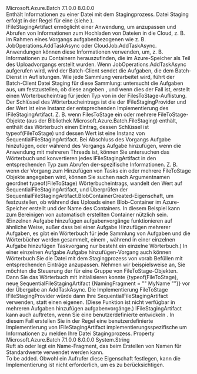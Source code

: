 <Type Name="IFileStagingArtifact" FullName="Microsoft.Azure.Batch.IFileStagingArtifact">
  <TypeSignature Language="C#" Value="public interface IFileStagingArtifact" />
  <TypeSignature Language="ILAsm" Value=".class public interface auto ansi abstract IFileStagingArtifact" />
  <TypeSignature Language="DocId" Value="T:Microsoft.Azure.Batch.IFileStagingArtifact" />
  <TypeSignature Language="VB.NET" Value="Public Interface IFileStagingArtifact" />
  <TypeSignature Language="F#" Value="type IFileStagingArtifact = interface" />
  <AssemblyInfo>
    <AssemblyName>Microsoft.Azure.Batch</AssemblyName>
    <AssemblyVersion>7.1.0.0</AssemblyVersion>
    <AssemblyVersion>8.0.0.0</AssemblyVersion>
  </AssemblyInfo>
  <Interfaces />
  <Docs>
    <summary>
            Enthält Informationen zu einer Datei mit dem Stagingprozess.  Datei Staging erfolgt in der Regel für eine <see cref="T:Microsoft.Azure.Batch.CloudTask" /> (siehe <see cref="P:Microsoft.Azure.Batch.CloudTask.FilesToStage" />).
            </summary>
    <remarks>
      <para>
            IFileStagingArtifact ermöglicht einer Anwendung, um anzupassen und Abrufen von Informationen zum Hochladen von Dateien in die Cloud, z. B. im Rahmen eines Vorgangs aufgabenbezogenen wie z. B. <see cref="M:Microsoft.Azure.Batch.JobOperations.AddTaskAsync(System.String,System.Collections.Generic.IEnumerable{Microsoft.Azure.Batch.CloudTask},Microsoft.Azure.Batch.BatchClientParallelOptions,System.Collections.Concurrent.ConcurrentBag{System.Collections.Concurrent.ConcurrentDictionary{System.Type,Microsoft.Azure.Batch.IFileStagingArtifact}},System.Nullable{System.TimeSpan},System.Collections.Generic.IEnumerable{Microsoft.Azure.Batch.BatchClientBehavior})">JobOperations.AddTaskAsync</see> oder <see cref="M:Microsoft.Azure.Batch.CloudJob.AddTaskAsync(Microsoft.Azure.Batch.CloudTask,System.Collections.Concurrent.ConcurrentDictionary{System.Type,Microsoft.Azure.Batch.IFileStagingArtifact},System.Collections.Generic.IEnumerable{Microsoft.Azure.Batch.BatchClientBehavior},System.Threading.CancellationToken)">CloudJob.AddTaskAsync</see>.  Anwendungen können diese Informationen verwenden, um, z. B. Informationen zu Containern herauszufinden, die im Azure-Speicher als Teil des Uploadvorgangs erstellt wurden.
            </para>
      <para>
            Wenn <see cref="M:Microsoft.Azure.Batch.JobOperations.AddTaskAsync(System.String,System.Collections.Generic.IEnumerable{Microsoft.Azure.Batch.CloudTask},Microsoft.Azure.Batch.BatchClientParallelOptions,System.Collections.Concurrent.ConcurrentBag{System.Collections.Concurrent.ConcurrentDictionary{System.Type,Microsoft.Azure.Batch.IFileStagingArtifact}},System.Nullable{System.TimeSpan},System.Collections.Generic.IEnumerable{Microsoft.Azure.Batch.BatchClientBehavior})">JobOperations.AddTaskAsync</see> aufgerufen wird, wird der Batch-Client sendet die Aufgaben, die dem Batch-Dienst in Auflistungen.  Wie jede Sammlung verarbeitet wird, führt der Batch-Client Datei Staging für diese Sammlung: untersucht die Aufgaben aus, um festzustellen, ob diese angeben <see cref="P:Microsoft.Azure.Batch.CloudTask.FilesToStage" />, und wenn dies der Fall ist, erstellt einen Wörterbucheintrag für jeden Typ von <see cref="T:Microsoft.Azure.Batch.FileStaging.IFileStagingProvider" /> in der FilesToStage-Auflistung. Der Schlüssel des Wörterbucheintrags ist die <see cref="T:System.Type" /> der IFileStagingProvider und der Wert ist eine Instanz der entsprechenden Implementierung des IFileStagingArtifact.  Z. B. wenn FilesToStage ein oder mehrere FileToStage-Objekte (aus der Bibliothek Microsoft.Azure.Batch.FileStaging) enthält, enthält das Wörterbuch einen Eintrag, dessen Schlüssel ist typeof(FileToStage) und dessen Wert ist eine Instanz von SequentialFileStagingArtifact.
            </para>
      <para>
            Bei Abschluss des Vorgangs Aufgabe hinzufügen, oder während des Vorgangs Aufgabe hinzufügen, wenn die Anwendung mit mehreren Threads ist, können Sie untersuchen das Wörterbuch und konvertieren jedes IFileStagingArtifact in den entsprechenden Typ zum Abrufen der-spezifische Informationen.  Z. B. wenn der Vorgang zum Hinzufügen von Tasks ein oder mehrere FileToStage Objekte angegeben wird, können Sie suchen nach Argumentnamen geordnet typeof(FileToStage) Wörterbucheintrags, wandelt den Wert auf SequentialFileStagingArtifact, und Überprüfen der SequentialFileStagingArtifact.BlobContainerCreated-Eigenschaft, um festzustellen, ob während des Uploads einen Blob-Container im Azure-Speicher erstellt und der Name des Containers.
            In diesem Beispiel kann zum Bereinigen von automatisch erstellten Container nützlich sein.
            </para>
      <para>
            (Einzelnen Aufgabe hinzufügen aufgabenvorgänge funktionieren auf ähnliche Weise, außer dass bei einer Aufgabe Hinzufügen mehrerer Aufgaben, es gibt ein Wörterbuch für jede Sammlung von Aufgaben und die Wörterbücher werden gesammelt, einem <see cref="T:System.Collections.Concurrent.ConcurrentBag`1" />, während in einer einzelnen Aufgabe hinzufügen Taskvorgang nur besteht ein einzelne Wörterbuch.)
            </para>
      <para>
            In einer einzelnen Aufgabe Aufgabe hinzufügen-Vorgang auch können Wörterbuch Sie die Datei mit dem Stagingprozess von vorab Befüllen mit entsprechenden Einträge anzupassen.  Nehmen wir beispielsweise an, Sie möchten die Steuerung der <see cref="P:Microsoft.Azure.Batch.IFileStagingArtifact.NamingFragment" /> für eine Gruppe von FileToStage-Objekten.  Dann Sie das Wörterbuch mit initialisieren konnte <c>{typeof(FileToStage), neue SequentialFileStagingArtifact {NamingFragment = "" MyName ""}}</c> vor der Übergabe an AddTaskAsync.  Die Implementierung FileToStage IFileStagingProvider würde dann Ihre SequentialFileStagingArtifact verwenden, statt einen eigenen.  (Diese Funktion ist nicht verfügbar in mehreren Aufgaben hinzufügen aufgabenvorgänge.)
            </para>
      <para>
            IFileStagingArtifact kann auch auftreten, wenn Sie eine benutzerdefinierte entwickeln <see cref="T:Microsoft.Azure.Batch.FileStaging.IFileStagingProvider" />.
            In diesem Fall erstellen Sie in der Regel eine benutzerdefinierte Implementierung von IFileStagingArtifact implementierungsspezifische um Informationen zu melden Ihre Datei Stagingprozess.
            </para>
    </remarks>
  </Docs>
  <Members>
    <Member MemberName="NamingFragment">
      <MemberSignature Language="C#" Value="public string NamingFragment { get; set; }" />
      <MemberSignature Language="ILAsm" Value=".property instance string NamingFragment" />
      <MemberSignature Language="DocId" Value="P:Microsoft.Azure.Batch.IFileStagingArtifact.NamingFragment" />
      <MemberSignature Language="VB.NET" Value="Public Property NamingFragment As String" />
      <MemberSignature Language="F#" Value="member this.NamingFragment : string with get, set" Usage="Microsoft.Azure.Batch.IFileStagingArtifact.NamingFragment" />
      <MemberType>Property</MemberType>
      <AssemblyInfo>
        <AssemblyName>Microsoft.Azure.Batch</AssemblyName>
        <AssemblyVersion>7.1.0.0</AssemblyVersion>
        <AssemblyVersion>8.0.0.0</AssemblyVersion>
      </AssemblyInfo>
      <ReturnValue>
        <ReturnType>System.String</ReturnType>
      </ReturnValue>
      <Docs>
        <summary>
            Ruft ab oder legt ein Name-Fragment, das beim Erstellen von Namen für Standardwerte verwendet werden kann.
            </summary>
        <value>To be added.</value>
        <remarks>Obwohl ein Aufrufer diese Eigenschaft festlegen, kann die <see cref="T:Microsoft.Azure.Batch.FileStaging.IFileStagingProvider" /> Implementierung ist nicht erforderlich, um es zu berücksichtigen.</remarks>
      </Docs>
    </Member>
  </Members>
</Type>